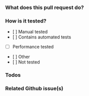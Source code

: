 ### What does this pull request do?

<!-- Comment:
Here you can describe your changes made in this PR.
-->

### How is it tested?
- [ ] Manual tested
- [ ] Contains automated tests
- [ ] Performance tested
- [ ] Other
- [ ] Not tested

<!-- Comment:
Please elaborate on how the code is tested.
-->

### Todos

<!-- Comment:
If you have some todos that you need to finish before this PR is good to merge, you can add them here.
You can use checkboxes to make it easier for other people to quickly see what's missing, and make it easier
for yourself to later update the list!
-->


### Related Github issue(s)

<!-- Comment:
Insert Github issue key here
-->
 